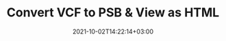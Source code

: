 ---
############################# Static ############################
layout: "autogen"
date: 2021-10-02T14:22:14+03:00
draft: false
path: "total/net/conversion/vcf-to-psb/"

############################# Head ############################
head_title: "Convert VCF to PSB in C# VB.NET & View as HTML"
head_description: "Code example to convert VCF to PSB and 100+ other file formats in .NET (C#, VB.NET, ASP.NET & .NET Core) applications. Display the Converted PSB document as HTML viewer."

############################# Header ############################
title: "Convert VCF to PSB & View as HTML"
description: "Programmatically convert VCF to PSB in .NET applications using flexible options to customize the resultant document. Convert the complete document or specific pages based on page numbers or selective page ranges using the .NET document conversion library."

############################# SubMenu ############################
submenu:
    enable: false

############################# Content ############################
content:
    enable: true
    block:
    - title_left: "VCF to PSB Conversion in C# .NET"
      content_left: |
          VCF to PSB file conversion using C#. Add watermark and view the converted document as HTML without using any external software.

          -   Create **Converter** object to convert VCF document
          -   Set the convert options for PSB format
          -   Call **Convert** method of **Converter** class instance for conversion to PSB
          -   Set options for HTML viewer
          -   Create **Viewer** object to view converted PSB as HTML
          
      title_right: "Convert Whole Document or Specific Pages"
      content_right: |
          You require `GroupDocs.Conversion` & `GroupDocs.Viewer` namespaces to convert between a wide range of popular document types such as PDF, Microsoft Word, Excel, PowerPoint, Project, Outlook, HTML, diagrams and image file formats. Explore other [.NET APIs for Office documents](https://products.conholdate.com/total/net/) as offered by Conholdate.Total.
          
          Get the respective assembly files from the [downloads](https://downloads.conholdate.com/total/net) or fetch the whole package from [Nuget](https://www.nuget.org/packages/Conholdate.Total/) to add 'Conholdate.Total` directly in your workspace.
          
      code: |
          ```cs {linenos=false}
          // Convert VCF to PSB using GroupDocs.Conversion API
          // Create Converter object to convert VCF document
          using (Converter converter = new Converter("input.vcf"))
          {
              // set the convert options for PSB format
              var convertOptions = converter.GetPossibleConversions()["psb"].ConvertOptions;

              // convert to PSB format
              converter.Convert("output.psb", convertOptions);
          }

          // Set options for HTML viewer
          HtmlViewOptions viewOptions = HtmlViewOptions.ForEmbeddedResources("output{0}.html");

          // Create Viewer object to view converted PSB as HTML
          using (Viewer viewer = new Viewer("output.psb"))
          {
              viewer.View(viewOptions);
          }
          ```
    - title_left: "Add Watermark to Converted PSB in C#"
      content_left: |
          Accurately convert documents (VCF to PSB) exactly as the original file and apply text or image watermarks to the converted document pages using C# .NET.

          -   Create **Converter** object to convert VCF document
          -   Create new instance of **WatermarkOptions** class
          -   Specify watermark properties (color, width, text, image etc)
          -   Instantiate the proper **ConvertOptions** class
          -   Set **Watermark** property of the **ConvertOptions** instance
          -   Call **Convert** method of **Converter** class instance for conversion to PSB
        
      title_right: "Source Document Information Extraction"
      content_right: |
          The documents information extraction feature not only allows getting the basic information about the source document file but it also supports extracting some valuable file-format specific information such as project start and end dates of a Microsoft Project file, any printing restrictions on a PDF document, list of folders enclosed in an Outlook data file etc. 

          Convert popular document file formats on different operating systems such as Windows, Linux or macOS while using platforms such as Windows Azure, Mono and Xamarin.
          
      code: |
          ```cs {linenos=false}
          // Create Converter object to convert VCF document
          using (Converter converter = new Converter("input.vcf"))
          {
              // Create new instance of WatermarkOptions class
              WatermarkOptions watermark = new WatermarkOptions
              {
                  Text = "Sample watermark",
                  Color = Color.Red,
                  Width = 100,
                  Height = 100,
                  Background = true
              };

              // Instantiate the proper ConvertOptions class
              PdfConvertOptions options = new PdfConvertOptions
              {
                  Watermark = watermark
              };

              // convert to PSB format
              converter.Convert("output.psb", options);
          }
          ```
############################# About Formats ############################
about_formats:
    enable: false
############################# More Formats ############################
more_formats:
    enable: true
    auto: false
    other_out_formats: PDF DOCX DOT DOTX DOTM TXT RTF HTML MHTML XLS XLSX XLSM XLT XLTX XLTM CSV DIF PPT PPTX PPS PPSX POT POTX POTM ODT OTT OTP ODP ODS EMZ WMZ SVGZ TEX DCM WMF BMP PNG GIF JPEG TIFF
############################# Back to top ###############################
back_to_top:
  enable: true
---